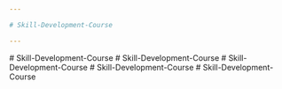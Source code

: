```yaml
---

# Skill-Development-Course

---
```

#   S k i l l - D e v e l o p m e n t - C o u r s e  
 #   S k i l l - D e v e l o p m e n t - C o u r s e  
 #   S k i l l - D e v e l o p m e n t - C o u r s e  
 #   S k i l l - D e v e l o p m e n t - C o u r s e  
 #   S k i l l - D e v e l o p m e n t - C o u r s e  
 